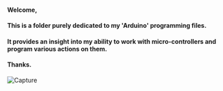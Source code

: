 #### Welcome,

#### This is a folder purely dedicated to my 'Arduino' programming files.

#### It provides an insight into my ability to work with micro-controllers and program various actions on them.

#### Thanks.



![Capture](https://user-images.githubusercontent.com/36043248/60658117-763d2d00-9e4a-11e9-89b6-a67fc081f651.PNG)

